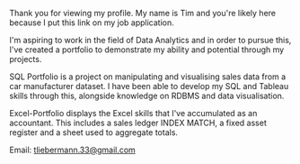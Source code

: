 Thank you for viewing my profile. My name is Tim and you're likely here because I put this link on my job application.

I'm aspiring to work in the field of Data Analytics and in order to pursue this, I've created a portfolio to demonstrate my ability and potential through my projects.

SQL Portfolio is a project on manipulating and visualising sales data from a car manufacturer dataset. I have been able to develop my SQL and Tableau skills through this, alongside knowledge on RDBMS and data visualisation.

Excel-Portfolio displays the Excel skills that I've accumulated as an accountant. This includes a sales ledger INDEX MATCH, a fixed asset register and a sheet used to aggregate totals.

Email: tliebermann.33@gmail.com


<!---
TimLieb/TimLieb is a ✨ special ✨ repository because its `README.md` (this file) appears on your GitHub profile.
You can click the Preview link to take a look at your changes.
--->
